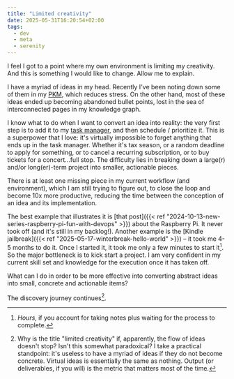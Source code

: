 ```yaml
---
title: "Limited creativity"
date: 2025-05-31T16:20:54+02:00
tags:
  - dev
  - meta
  - serenity
---
```


I feel I got to a point where my own environment is limiting my creativity. And
this is something I would like to change. Allow me to explain.

I have a myriad of ideas in my head. Recently I've been noting down some of them
in my [PKM](https://logseq.com/), which reduces stress. On the other hand, most
of these ideas ended up becoming abandoned bullet points, lost in the sea of
interconnected pages in my knowledge graph.

I know what to do when I want to convert an idea into reality: the very first
step is to add it to my [task manager](https://culturedcode.com/things/), and
then schedule / prioritize it. This is a superpower that I love: it's virtually
impossible to forget anything that ends up in the task manager. Whether it's tax
season, or a random deadline to apply for something, or to cancel a recurring
subscription, or to buy tickets for a concert...full stop. The difficulty lies
in breaking down a large(r) and/or long(er)-term project into smaller,
actionable pieces.

There is at least one missing piece in my current workflow (and environment),
which I am still trying to figure out, to close the loop and become 10x more
productive, reducing the time between the conception of an idea and its
implementation.

The best example that illustrates it is [that post]({{< ref
"2024-10-13-new-series-raspberry-pi-fun-with-devops" >}}) about the Raspberry
Pi. It never took off (and it's still in my backlog!). Another example is the
[Kindle jailbreak]({{< ref "2025-05-17-winterbreak-hello-world" >}}) – it took
me 4-5 months to do it. Once I started it, it took me only a few minutes to
start it[^1]. So the major bottleneck is to kick start a project. I am very
confident in my current skill set and knowledge for the execution once it has
taken off.

What can I do in order to be more effective into converting abstract ideas into
small, concrete and actionable items?

The discovery journey continues[^2].

[^1]: _Hours_, if you account for taking notes plus waiting for the process to
complete.

[^2]: Why is the title "limited creativity" if, apparently, the flow of ideas
    doesn't stop? Isn't this somewhat paradoxical? I take a practical
    standpoint: it's useless to have a myriad of ideas if they do not become
    concrete. Virtual ideas is essentially the same as nothing. Output (or
    deliverables, if you will) is the metric that matters most of the time.
